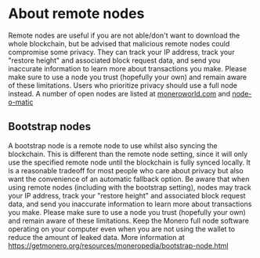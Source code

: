 # About remote nodes
Remote nodes are useful if you are not able/don't want to download the whole blockchain, but be advised that malicious remote nodes could compromise some privacy. They can track your IP address, track your "restore height" and associated block request data, and send you inaccurate information to learn more about transactions you make. Please make sure to use a node you trust (hopefully your own) and remain aware of these limitations. Users who prioritize privacy should use a full node instead. A number of open nodes are listed at [moneroworld.com](https://moneroworld.com) and [node-o-matic](https://node.pwned.systems)

## Bootstrap nodes
A bootstrap node is a remote node to use whilst also syncing the blockchain. This is different than the remote node setting, since it will only use the specified remote node until the blockchain is fully synced locally. It is a reasonable tradeoff for most people who care about privacy but also want the convenience of an automatic fallback option. Be aware that when using remote nodes (including with the bootstrap setting), nodes may track your IP address, track your "restore height" and associated block request data, and send you inaccurate information to learn more about transactions you make. Please make sure to use a node you trust (hopefully your own) and remain aware of these limitations. Keep the Monero full node software operating on your computer even when you are not using the wallet to reduce the amount of leaked data. More information at https://getmonero.org/resources/moneropedia/bootstrap-node.html
